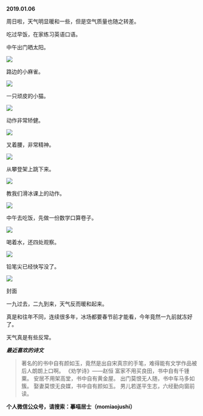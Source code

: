 
          
            
**2019.01.06**

周日啦，天气明显暖和一些，但是空气质量也随之转差。

吃过早饭，在家练习英语口语。

中午出门晒太阳。




![](//upload-images.jianshu.io/upload_images/51001-aa8816465224886f.jpg)




路边的小麻雀。




![](//upload-images.jianshu.io/upload_images/51001-6531a8b25b59274f.jpg)




一只顽皮的小猫。




![](//upload-images.jianshu.io/upload_images/51001-743f23a7fa06f9f3.jpg)




动作非常矫健。




![](//upload-images.jianshu.io/upload_images/51001-7d2124431074bc81.jpg)




叉着腰，非常精神。




![](//upload-images.jianshu.io/upload_images/51001-57c1c1a4a060afe5.jpg)




从攀登架上跳下来。




![](//upload-images.jianshu.io/upload_images/51001-d6cbd3e9a02519b7.jpg)




教我们滑冰课上的动作。




![](//upload-images.jianshu.io/upload_images/51001-81d0476ba8befb6f.jpg)




中午去吃饭，先做一份数学口算卷子。




![](//upload-images.jianshu.io/upload_images/51001-60cef76059befd4c.jpg)




喝着水，还四处观察。




![](//upload-images.jianshu.io/upload_images/51001-e4021710209b5ecc.jpg)




铅笔尖已经快写没了。




![](//upload-images.jianshu.io/upload_images/51001-b02d5b44c7e9bf41.jpg)

封面


一九过去，二九到来，天气反而暖和起来。

真是和往年不同，连续很多年，冰场都要春节前才能看，今年竟然一九前就冻好了。

天气真是有些反常。


***最近喜欢的诗文***
>著名的的书中自有颜如玉，竟然是出自宋真宗的手笔，难得能有文学作品被后人朗朗上口啊。
《劝学诗》——赵恒
富家不用买良田，书中自有千锺粟。
安居不用架高堂，书中自有黄金屋。
出门莫恨无人随，书中车马多如簇。
娶妻莫恨无良媒，书中自有颜如玉。
男儿若遂平生志，六经勤向窗前读。




**个人微信公众号，请搜索：摹喵居士（momiaojushi）**

          
        